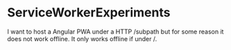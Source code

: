 # ServiceWorkerExperiments
I want to host a Angular PWA under a HTTP /subpath but for some reason it does not work offline. It only works offline if under /.
